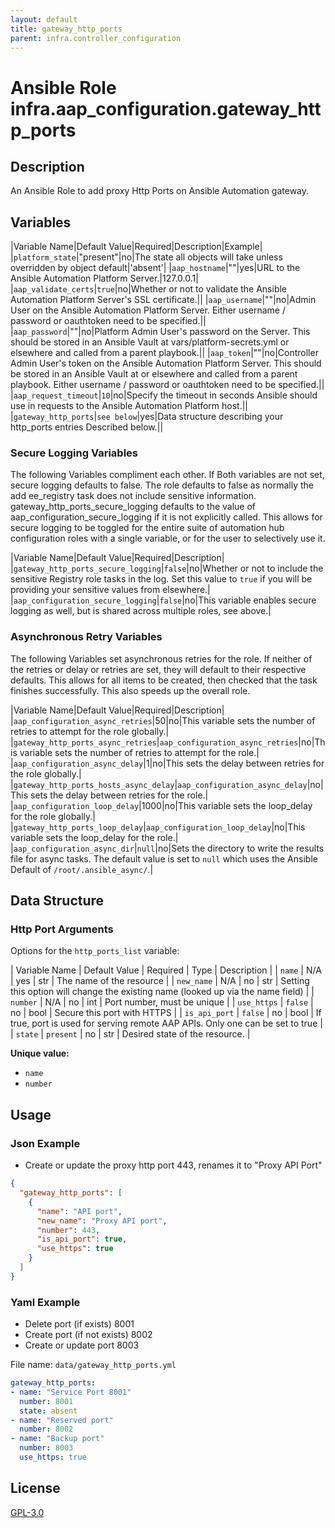 ```yaml
---
layout: default
title: gateway_http_ports
parent: infra.controller_configuration
---
```


# Ansible Role infra.aap_configuration.gateway_http_ports

## Description

An Ansible Role to add proxy Http Ports on Ansible Automation gateway.

## Variables

|Variable Name|Default Value|Required|Description|Example|
|`platform_state`|"present"|no|The state all objects will take unless overridden by object default|'absent'|
|`aap_hostname`|""|yes|URL to the Ansible Automation Platform Server.|127.0.0.1|
|`aap_validate_certs`|`true`|no|Whether or not to validate the Ansible Automation Platform Server's SSL certificate.||
|`aap_username`|""|no|Admin User on the Ansible Automation Platform Server. Either username / password or oauthtoken need to be specified.||
|`aap_password`|""|no|Platform Admin User's password on the Server.  This should be stored in an Ansible Vault at vars/platform-secrets.yml or elsewhere and called from a parent playbook.||
|`aap_token`|""|no|Controller Admin User's token on the Ansible Automation Platform Server. This should be stored in an Ansible Vault at or elsewhere and called from a parent playbook. Either username / password or oauthtoken need to be specified.||
|`aap_request_timeout`|`10`|no|Specify the timeout in seconds Ansible should use in requests to the Ansible Automation Platform host.||
|`gateway_http_ports`|`see below`|yes|Data structure describing your http_ports entries Described below.||

### Secure Logging Variables

The following Variables compliment each other.
If Both variables are not set, secure logging defaults to false.
The role defaults to false as normally the add ee_registry task does not include sensitive information.
gateway_http_ports_secure_logging defaults to the value of aap_configuration_secure_logging if it is not explicitly called. This allows for secure logging to be toggled for the entire suite of automation hub configuration roles with a single variable, or for the user to selectively use it.

|Variable Name|Default Value|Required|Description|
|`gateway_http_ports_secure_logging`|`false`|no|Whether or not to include the sensitive Registry role tasks in the log.  Set this value to `true` if you will be providing your sensitive values from elsewhere.|
|`aap_configuration_secure_logging`|`false`|no|This variable enables secure logging as well, but is shared across multiple roles, see above.|

### Asynchronous Retry Variables

The following Variables set asynchronous retries for the role.
If neither of the retries or delay or retries are set, they will default to their respective defaults.
This allows for all items to be created, then checked that the task finishes successfully.
This also speeds up the overall role.

|Variable Name|Default Value|Required|Description|
|`aap_configuration_async_retries`|50|no|This variable sets the number of retries to attempt for the role globally.|
|`gateway_http_ports_async_retries`|`aap_configuration_async_retries`|no|This variable sets the number of retries to attempt for the role.|
|`aap_configuration_async_delay`|1|no|This sets the delay between retries for the role globally.|
|`gateway_http_ports_hosts_async_delay`|`aap_configuration_async_delay`|no|This sets the delay between retries for the role.|
|`aap_configuration_loop_delay`|1000|no|This variable sets the loop_delay for the role globally.|
|`gateway_http_ports_loop_delay`|`aap_configuration_loop_delay`|no|This variable sets the loop_delay for the role.|
|`aap_configuration_async_dir`|`null`|no|Sets the directory to write the results file for async tasks. The default value is set to `null` which uses the Ansible Default of `/root/.ansible_async/`.|

## Data Structure

### Http Port Arguments

Options for the `http_ports_list` variable:

| Variable Name | Default Value | Required | Type | Description                                                                      |
| `name`        |      N/A      |   yes    | str  | The name of the resource                                                         |
| `new_name`    |      N/A      |    no    | str  | Setting this option will change the existing name (looked up via the name field) |
| `number`      |      N/A      |    no    | int  | Port number, must be unique                                                      |
| `use_https`   |    `false`    |    no    | bool | Secure this port with HTTPS                                                      |
| `is_api_port` |    `false`    |    no    | bool | If true, port is used for serving remote AAP APIs. Only one can be set to true   |
| `state`       |   `present`   |    no    | str  | Desired state of the resource.                                                   |

**Unique value:**

- `name`
- `number`

## Usage

### Json Example

- Create or update the proxy http port 443, renames it to "Proxy API Port"

```json
{
  "gateway_http_ports": [
    {
      "name": "API port",
      "new_name": "Proxy API port",
      "number": 443,
      "is_api_port": true,
      "use_https": true
    }
  ]
}
```

### Yaml Example

- Delete port (if exists) 8001
- Create port (if not exists) 8002
- Create or update port 8003

File name: `data/gateway_http_ports.yml`

```yaml
gateway_http_ports:
- name: "Service Port 8001"
  number: 8001
  state: absent
- name: "Reserved port"
  number: 8002
- name: "Backup port"
  number: 8003
  use_https: true
```

## License

[GPL-3.0](https://github.com/redhat-cop/aap_configuration#licensing)
